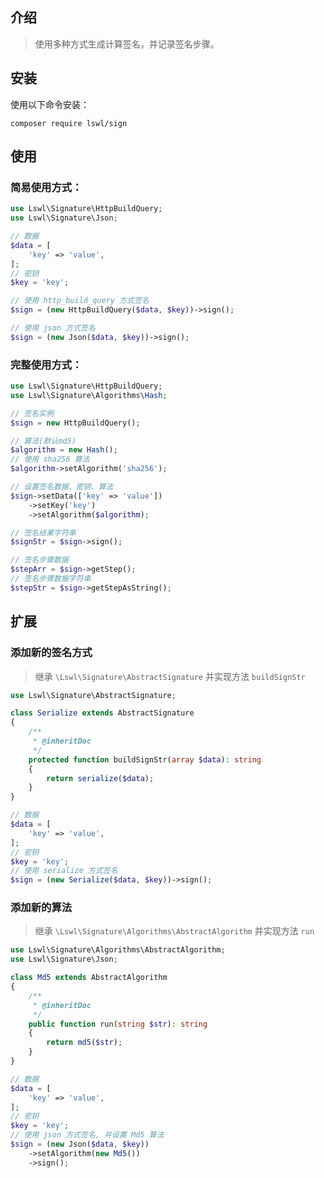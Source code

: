 ## 介绍

> 使用多种方式生成计算签名，并记录签名步骤。

## 安装

使用以下命令安装：
```
composer require lswl/sign
```

## 使用

### 简易使用方式：

```php
use Lswl\Signature\HttpBuildQuery;
use Lswl\Signature\Json;

// 数据
$data = [
    'key' => 'value',
];
// 密钥
$key = 'key';

// 使用 http_build_query 方式签名
$sign = (new HttpBuildQuery($data, $key))->sign();

// 使用 json 方式签名
$sign = (new Json($data, $key))->sign();
```

### 完整使用方式：

```php
use Lswl\Signature\HttpBuildQuery;
use Lswl\Signature\Algorithms\Hash;

// 签名实例
$sign = new HttpBuildQuery();

// 算法(默认md5)
$algorithm = new Hash();
// 使用 sha256 算法
$algorithm->setAlgorithm('sha256');

// 设置签名数据、密钥、算法
$sign->setData(['key' => 'value'])
    ->setKey('key')
    ->setAlgorithm($algorithm);

// 签名结果字符串
$signStr = $sign->sign();

// 签名步骤数据
$stepArr = $sign->getStep();
// 签名步骤数据字符串
$stepStr = $sign->getStepAsString();
```

## 扩展

### 添加新的签名方式

> 继承 `\Lswl\Signature\AbstractSignature` 并实现方法 `buildSignStr`

```php
use Lswl\Signature\AbstractSignature;

class Serialize extends AbstractSignature
{
    /**
     * @inheritDoc
     */
    protected function buildSignStr(array $data): string
    {
        return serialize($data);
    }
}

// 数据
$data = [
    'key' => 'value',
];
// 密钥
$key = 'key';
// 使用 serialize 方式签名
$sign = (new Serialize($data, $key))->sign();
```

### 添加新的算法

> 继承 `\Lswl\Signature\Algorithms\AbstractAlgorithm` 并实现方法 `run`

```php
use Lswl\Signature\Algorithms\AbstractAlgorithm;
use Lswl\Signature\Json;

class Md5 extends AbstractAlgorithm
{
    /**
     * @inheritDoc
     */
    public function run(string $str): string
    {
        return md5($str);
    }
}

// 数据
$data = [
    'key' => 'value',
];
// 密钥
$key = 'key';
// 使用 json 方式签名, 并设置 Md5 算法
$sign = (new Json($data, $key))
    ->setAlgorithm(new Md5())
    ->sign();
```
